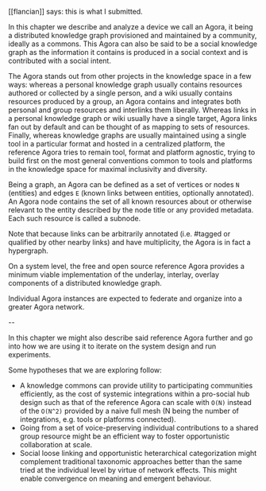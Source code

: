 [[flancian]] says: this is what I submitted.

In this chapter we describe and analyze a device we call an Agora, it being a distributed knowledge graph provisioned and maintained by a community, ideally as a commons. This Agora can also be said to be a social knowledge graph as the information it contains is produced in a social context and is contributed with a social intent.

The Agora stands out from other projects in the knowledge space in a few ways: whereas a personal knowledge graph usually contains resources authored or collected by a single person, and a wiki usually contains resources produced by a group, an Agora contains and integrates both personal and group resources and interlinks them liberally. Whereas links in a personal knowledge graph or wiki usually have a single target, Agora links fan out by default and can be thought of as mapping to sets of resources. Finally, whereas knowledge graphs are usually maintained using a single tool in a particular format and hosted in a centralized platform, the reference Agora tries to remain tool, format and platform agnostic, trying to build first on the most general conventions common to tools and platforms in the knowledge space for maximal inclusivity and diversity.

Being a graph, an Agora can be defined as a set of vertices or nodes `N` (entities) and edges `E` (known links between entities, optionally annotated). An Agora node contains the set of all known resources about or otherwise relevant to the entity described by the node title or any provided metadata. Each such resource is called a subnode.

Note that because links can be arbitrarily annotated (i.e. #tagged or qualified by other nearby links) and have multiplicity, the Agora is in fact a hypergraph.

On a system level, the free and open source reference Agora provides a minimum viable implementation of the underlay, interlay, overlay components of a distributed knowledge graph.

Individual Agora instances are expected to federate and organize into a greater Agora network.

--

In this chapter we might also describe said reference Agora further and go into how we are using it to iterate on the system design and run experiments.

Some hypotheses that we are exploring follow:

- A knowledge commons can provide utility to participating communities efficiently, as the cost of systemic integrations within a pro-social hub design such as that of the reference Agora can scale with `O(N)` instead of the `O(N^2)` provided by a naive full mesh (N being the number of integrations, e.g. tools or platforms connected).
- Going from a set of voice-preserving individual contributions to a shared group resource might be an efficient way to foster opportunistic collaboration at scale.
- Social loose linking and opportunistic heterarchical categorization might complement traditional taxonomic approaches better than the same tried at the individual level by virtue of network effects. This might enable convergence on meaning and emergent behaviour.